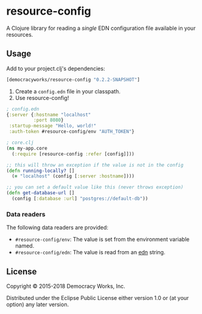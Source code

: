 # resource-config

A Clojure library for reading a *single* EDN configuration file
available in your resources.

## Usage

Add to your project.clj's dependencies:

```clojure
[democracyworks/resource-config "0.2.2-SNAPSHOT"]
```

1. Create a `config.edn` file in your classpath.
2. Use resource-config!

```clojure
; config.edn
{:server {:hostname "localhost"
          :port 8080}
 :startup-message "Hello, world!"
 :auth-token #resource-config/env "AUTH_TOKEN"}
```

```clojure
; core.clj
(ns my-app.core
  (:require [resource-config :refer [config]]))

;; this will throw an exception if the value is not in the config
(defn running-locally? []
  (= "localhost" (config [:server :hostname])))

;; you can set a default value like this (never throws exception)
(defn get-database-url []
  (config [:database :url] "postgres://default-db"))
```

### Data readers

The following data readers are provided:

* `#resource-config/env`: The value is set from the environment
  variable named.
* `#resource-config/edn`: The value is read from an [edn][edn] string.

[edn]: https://github.com/edn-format/edn

## License

Copyright © 2015-2018 Democracy Works, Inc.

Distributed under the Eclipse Public License either version 1.0 or (at
your option) any later version.
